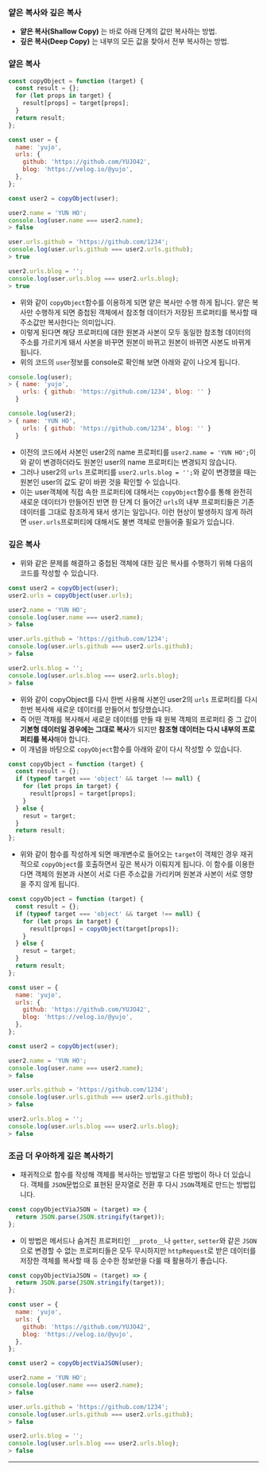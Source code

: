 ### 얕은 복사와 깊은 복사

- **얕은 복사(Shallow Copy)** 는 바로 아래 단계의 값만 복사하는 방법.
- **깊은 복사(Deep Copy)** 는 내부의 모든 값을 찾아서 전부 복사하는 방법.

### 얕은 복사

```javascript
const copyObject = function (target) {
  const result = {};
  for (let props in target) {
    result[props] = target[props];
  }
  return result;
};

const user = {
  name: 'yujo',
  urls: {
    github: 'https://github.com/YUJO42',
    blog: 'https://velog.io/@yujo',
  },
};

const user2 = copyObject(user);

user2.name = 'YUN HO';
console.log(user.name === user2.name);
> false

user.urls.github = 'https://github.com/1234';
console.log(user.urls.github === user2.urls.github);
> true

user2.urls.blog = '';
console.log(user.urls.blog === user2.urls.blog);
> true
```

- 위와 같이 `copyObject`함수를 이용하게 되면 얕은 복사만 수행 하게 됩니다. 얕은 복사만 수행하게 되면 중첩된 객체에서 참조형 데이터가 저장된 프로퍼티를 복사할 때 주소값만 복사한다는 의미입니다.
- 이렇게 된다면 해당 프로퍼티에 대한 원본과 사본이 모두 동일한 참조형 데이터의 주소를 가르키게 돼서 사본을 바꾸면 원본이 바뀌고 원본이 바뀌면 사본도 바뀌게 됩니다.
- 위의 코드의 `user`정보를 console로 확인해 보면 아래와 같이 나오게 됩니다.

```javascript
console.log(user);
> { name: 'yujo',
    urls: { github: 'https://github.com/1234', blog: '' }
  }

console.log(user2);
> { name: 'YUN HO',
    urls: { github: 'https://github.com/1234', blog: '' }
  }
```

- 이전의 코드에서 사본인 user2의 name 프로퍼티를 `user2.name = 'YUN HO';`이와 같이 변경하더라도 원본인 user의 name 프로퍼티는 변경되지 않습니다.
- 그러나 user2의 `urls` 프로퍼티를 `user2.urls.blog = '';`와 같이 변경했을 때는 원본인 user의 값도 같이 바뀐 것을 확인할 수 있습니다.
- 이는 user객체에 직접 속한 프로퍼티에 대해서는 `copyObject`함수를 통해 완전히 새로운 데이터가 만들어진 반면 한 단계 더 들어간 `urls`의 내부 프로퍼티들은 기존 데이터를 그대로 참조하게 돼서 생기는 일입니다. 이런 현상이 발생하지 않게 하려면 `user.urls`프로퍼티에 대해서도 불변 객체로 만들어줄 필요가 있습니다.

### 깊은 복사

- 위와 같은 문제를 해결하고 중첩된 객체에 대한 깊은 복사를 수행하기 위해 다음의 코드를 작성할 수 있습니다.

```javascript
const user2 = copyObject(user);
user2.urls = copyObject(user.urls);

user2.name = 'YUN HO';
console.log(user.name === user2.name);
> false

user.urls.github = 'https://github.com/1234';
console.log(user.urls.github === user2.urls.github);
> false

user2.urls.blog = '';
console.log(user.urls.blog === user2.urls.blog);
> false
```

- 위와 같이 copyObject를 다시 한번 사용해 사본인 user2의 `urls` 프로퍼티를 다시 한번 복사해 새로운 데이터를 만들어서 할당했습니다.
- 즉 어떤 객채를 복사해서 새로운 데이터를 만들 때 원복 객체의 프로퍼티 중 그 값이 **기본형 데이터일 경우에는 그대로 복사**가 되지만 **참조형 데이터는 다시 내부의 프로퍼티를 복사**해야 합니다.
- 이 개념을 바탕으로 `copyObject`함수를 아래와 같이 다시 작성할 수 있습니다.

```javascript
const copyObject = function (target) {
  const result = {};
  if (typeof target === 'object' && target !== null) {
    for (let props in target) {
      result[props] = target[props];
    }
  } else {
    resut = target;
  }
  return result;
};
```

- 위와 같이 함수를 작성하게 되면 매개변수로 들어오는 `target`이 객체인 경우 재귀적으로 `copyObject`를 호출하면서 깊은 복사가 이뤄지게 됩니다. 이 함수를 이용한다면 객체의 원본과 사본이 서로 다른 주소값을 가리키며 원본과 사본이 서로 영향을 주지 않게 됩니다.

```javascript
const copyObject = function (target) {
  const result = {};
  if (typeof target === 'object' && target !== null) {
    for (let props in target) {
      result[props] = copyObject(target[props]);
    }
  } else {
    resut = target;
  }
  return result;
};

const user = {
  name: 'yujo',
  urls: {
    github: 'https://github.com/YUJO42',
    blog: 'https://velog.io/@yujo',
  },
};

const user2 = copyObject(user);

user2.name = 'YUN HO';
console.log(user.name === user2.name);
> false

user.urls.github = 'https://github.com/1234';
console.log(user.urls.github === user2.urls.github);
> false

user2.urls.blog = '';
console.log(user.urls.blog === user2.urls.blog);
> false
```

### 조금 더 우아하게 깊은 복사하기

- 재귀적으로 함수를 작성해 객체를 복사하는 방법말고 다른 방법이 하나 더 있습니다. 객체를 `JSON`문법으로 표현된 문자열로 전환 후 다시 `JSON`객체로 만드는 방법입니다.

```javascript
const copyObjectViaJSON = (target) => {
  return JSON.parse(JSON.stringify(target));
};
```

- 이 방법은 메서드나 숨겨진 프로퍼티인 `__proto__`나 `getter`, `setter`와 같은 `JSON`으로 변경할 수 없는 프로퍼티들은 모두 무시하지만 `httpRequest`로 받은 데이터를 저장한 객체를 복사할 때 등 순수한 정보만을 다룰 때 활용하기 좋습니다.

```javascript
const copyObjectViaJSON = (target) => {
  return JSON.parse(JSON.stringify(target));
};

const user = {
  name: 'yujo',
  urls: {
    github: 'https://github.com/YUJO42',
    blog: 'https://velog.io/@yujo',
  },
};

const user2 = copyObjectViaJSON(user);

user2.name = 'YUN HO';
console.log(user.name === user2.name);
> false

user.urls.github = 'https://github.com/1234';
console.log(user.urls.github === user2.urls.github);
> false

user2.urls.blog = '';
console.log(user.urls.blog === user2.urls.blog);
> false
```

---
